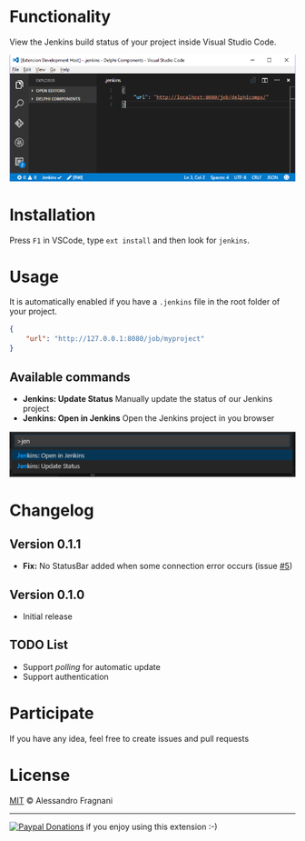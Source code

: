 # Functionality

View the Jenkins build status of your project inside Visual Studio Code.

![screenshot](images/jenkins-screenshot.png)

# Installation

Press `F1` in VSCode, type `ext install` and then look for `jenkins`.

# Usage

It is automatically enabled if you have a `.jenkins` file in the root folder of your project.

```json
{
    "url": "http://127.0.0.1:8080/job/myproject"
}
``` 

## Available commands

* **Jenkins: Update Status** Manually update the status of our Jenkins project
* **Jenkins: Open in Jenkins** Open the Jenkins project in you browser 

![Commands](images/jenkins-commands.png)

# Changelog

## Version 0.1.1

* **Fix:** No StatusBar added when some connection error occurs (issue [#5](https://github.com/alefragnani/vscode-jenkins-status/issues/5))

## Version 0.1.0

* Initial release

## TODO List

* Support _polling_ for automatic update
* Support authentication

# Participate

If you have any idea, feel free to create issues and pull requests

# License

[MIT](LICENSE.md) &copy; Alessandro Fragnani

---

[![Paypal Donations](https://www.paypalobjects.com/en_US/i/btn/btn_donate_SM.gif)](https://www.paypal.com/cgi-bin/webscr?cmd=_donations&business=EP57F3B6FXKTU&lc=US&item_name=Alessandro%20Fragnani&item_number=vscode%20extensions&currency_code=USD&bn=PP%2dDonationsBF%3abtn_donate_SM%2egif%3aNonHosted) if you enjoy using this extension :-)